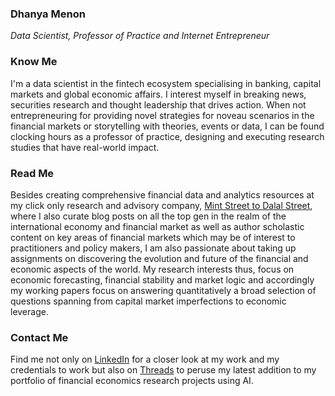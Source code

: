 ### Dhanya Menon
*Data Scientist, Professor of Practice and Internet Entrepreneur*
### Know Me
I'm a data scientist in the fintech ecosystem specialising in banking, capital markets and global economic affairs. I interest myself in breaking news, securities research and thought leadership that drives action. When not entrepreneuring for providing novel strategies for noveau scenarios in the financial markets or storytelling with theories, events or data, I can be found clocking hours as a professor of practice, designing and executing research studies that have real-world impact.
### Read Me
Besides creating comprehensive financial data and analytics resources at my click only research and advisory company, [Mint Street to Dalal Street](https://sites.google.com/view/mint-street-to-dalal-street), where I also curate blog posts on all the top gen in the realm of the international economy and financial market as well as author scholastic content on key areas of financial markets which may be of interest to practitioners and policy makers, I am also passionate about taking up assignments on discovering the evolution and future of the financial and economic aspects of the world. My research interests thus, focus on economic forecasting, financial stability and market logic and accordingly my working papers focus on answering quantitatively a broad selection of questions spanning from capital market imperfections to economic leverage.
### Contact Me 
Find me not only on [LinkedIn](https://www.linkedin.com/in/madamdhanyamenon) for a closer look at my work and my credentials to work but also on [Threads](https://www.threads.net/@srtadhanyamenon) to peruse my latest addition to my portfolio of financial economics research projects using AI.

